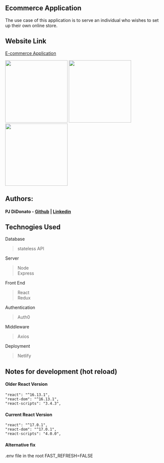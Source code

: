 ## Ecommerce Application
The use case of this application is to serve an individual who wishes to set up their own online store. 

## Website Link
[E-commerce Application](https://calico-network.netlify.app/)

<div>
<img src="/gifs/soap.gif" width="200" height="200" /> 
<img src="/gifs/eggs.gif" width="200" height="200" /> 
<img src="/gifs/bread.gif" width="200" height="200" /> 
</div>


## Authors: 
#### PJ DiDonato - [Github](https://github.com/pauldidonatojr) | [Linkedin](https://www.linkedin.com/in/paul-didonato-a13726216/)

## Technogies Used
Database <br/>
>stateless API <br/>

Server <br/>
>Node <br/>
>Express <br/>

Front End <br/>
>React <br/>
>Redux <br/>

Authentication <br/>
>Auth0 <br/>

Middleware <br/>
>Axios <br/>

Deployment <br />
>Netlify




## Notes for development (hot reload) 

#### Older React Version

```
"react": "^16.13.1",
"react-dom": "^16.13.1",
"react-scripts": "3.4.3",
```

#### Current React Version

```
"react": "^17.0.1",
"react-dom": "^17.0.1",
"react-scripts": "4.0.0",
```

#### Alternative fix

.env file in the root
FAST_REFRESH=FALSE
